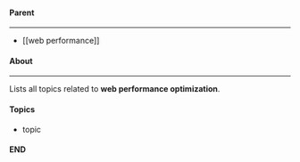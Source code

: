 #### Parent
- - -
- [[web performance]]

#### About
---
Lists all topics related to **web performance optimization**.

#### Topics
- topic

#### END



